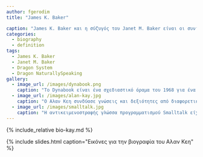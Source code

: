 ```yaml
---
author: fgerodim
title: "James K. Baker"

caption: "James K. Baker και η σύζυγός του Janet M. Baker είναι οι συνιδρυτές του Dragon Systems. Σε αυτούς οφείλεται η δημιουργία του Dragon NaturallySpeaking. James Baker είναι ειδικός στην τεχνολογία αναγνώρισης φωνής και  διακεκριμένος καθηγητής στο Carnegie Mellon University. Από τον Ιούνιο του 2007 εως το 2009 Baker υπηρέτησε ως Διευθυντής Έρευνας στο Center of Excellence in Human Language στο Johns Hopkins University."
categories:
  - biography
  - definition
tags:
  - James K. Baker
  - Janet M. Baker
  - Dragon System
  - Dragon NaturallySpeaking
gallery:
  - image_url: /images/dynabook.png
    caption: "Το Dynabook είναι ένα σχεδιαστικό όραμα του 1968 για ένα φορητό υπολογιστή τύπου τάμπλετ από τον Alan Kay που απευθύνεται σε παιδιά και μπορεί να προγραμματιστεί με στόχο την προσωπική έκφραση και την επεξεργασία της πληροφορίας"
  - image_url: /images/alan-kay.jpg
    caption: "Ο Αλαν Κεη συνδύασε γνώσεις και δεξιότητες από διαφορετικές περιοχές όπως οι υπολογιστές και τα μουσικά όργανα και έτσι μπόρεσε να φανταστεί τον υπολογιστή περισσότερο ως ένα μέσο επικοινωνίας και έκφρασης παρά ως ένα απλό εργαλείο."
  - image_url: /images/smalltalk.jpg
    caption: "Η αντικειμενοστραφής γλώσσα προγραμματισμού Smalltalk είχε έμφαση σε οντότητες υψηλού επιπέδου και στην διάδραση με τον χρήστη και έτσι διευκόλυνε την κατασκευή και τις δοκιμές του λογισμικού που τελικά οδήγησε στους πρώτους επιτυχημένους εμπορικά επιτραπέζιους υπολογιστές"
---
```


{% include_relative bio-kay.md %}

{% include slides.html caption="Εικόνες για την βιογραφία του Αλαν Κεη" %}
